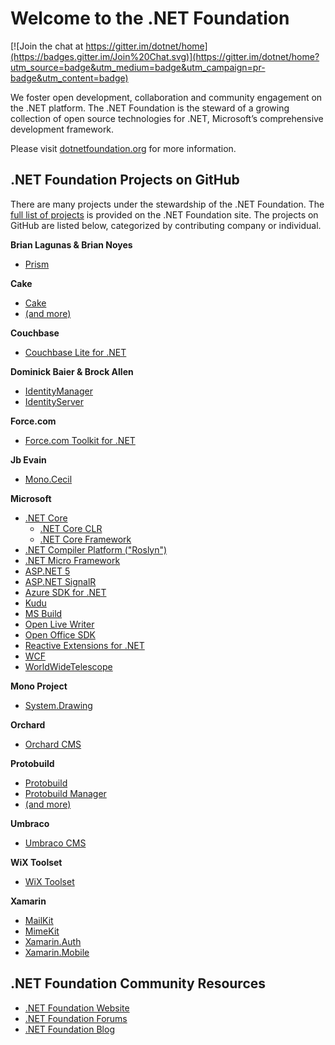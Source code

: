 # Welcome to the .NET Foundation

[![Join the chat at https://gitter.im/dotnet/home](https://badges.gitter.im/Join%20Chat.svg)](https://gitter.im/dotnet/home?utm_source=badge&utm_medium=badge&utm_campaign=pr-badge&utm_content=badge)

We foster open development, collaboration and community engagement on the .NET platform. The .NET Foundation is the steward of a growing collection of open source technologies for .NET, Microsoft’s comprehensive development framework.

Please visit [dotnetfoundation.org](http://dotnetfoundation.org) for more information.

## .NET Foundation Projects on GitHub

There are many projects under the stewardship of the .NET Foundation. The [full list of projects](http://www.dotnetfoundation.org/projects) is provided on the .NET Foundation site. The projects on GitHub are listed below, categorized by contributing company or individual.

**Brian Lagunas & Brian Noyes**

- [Prism](https://github.com/PrismLibrary)

**Cake**

- [Cake](https://github.com/cake-build/cake)
- [(and more)](https://github.com/cake-build)

**Couchbase**

- [Couchbase Lite for .NET](https://github.com/couchbaselabs/couchbase-lite-net)

**Dominick Baier & Brock Allen**

- [IdentityManager](https://github.com/identitymanager)
- [IdentityServer](https://github.com/identityserver)

**Force.com**

- [Force.com Toolkit for .NET](https://github.com/developerforce/Force.com-Toolkit-for-NET)

**Jb Evain**

- [Mono.Cecil](https://github.com/jbevain/cecil)

**Microsoft**

- [.NET Core](https://dotnet.github.io/)
  - [.NET Core CLR](https://github.com/dotnet/coreclr)
  - [.NET Core Framework](https://github.com/dotnet/corefx)
- [.NET Compiler Platform ("Roslyn")](https://github.com/dotnet/roslyn)
- [.NET Micro Framework](https://github.com/NETMF/netmf-interpreter)
- [ASP.NET 5](https://github.com/aspnet/home)
- [ASP.NET SignalR](https://github.com/SignalR/SignalR)
- [Azure SDK for .NET](https://github.com/Azure/azure-sdk-for-net)
- [Kudu](https://github.com/projectkudu/kudu)
- [MS Build](https://github.com/microsoft/msbuild)
- [Open Live Writer](http://openlivewriter.org)
- [Open Office SDK](https://github.com/officedev/open-xml-sdk)
- [Reactive Extensions for .NET](https://github.com/reactive-extensions/rx.net)
- [WCF](https://github.com/dotnet/wcf)
- [WorldWideTelescope](http://github.com/WorldWideTelescope)

**Mono Project**

- [System.Drawing](https://github.com/mono/mono/tree/master/mcs/class/System.Drawing)

**Orchard**

- [Orchard CMS](https://github.com/OrchardCMS/Orchard)

**Protobuild**

- [Protobuild](https://github.com/Protobuild/Protobuild)
- [Protobuild Manager](https://github.com/Protobuild/Protobuild.Manager)
- [(and more)](https://github.com/Protobuild/)

**Umbraco**

- [Umbraco CMS](https://github.com/umbraco/Umbraco-CMS)

**WiX Toolset**

- [WiX Toolset](https://github.com/wixtoolset)

**Xamarin**

- [MailKit](https://github.com/jstedfast/MailKit)
- [MimeKit](https://github.com/jstedfast/MimeKit)
- [Xamarin.Auth](https://github.com/xamarin/Xamarin.Auth)
- [Xamarin.Mobile](https://github.com/xamarin/Xamarin.Mobile)

## .NET Foundation Community Resources

- [.NET Foundation Website](http://www.dotnetfoundation.org)
- [.NET Foundation Forums](http://forums.dotnetfoundation.org/)
- [.NET Foundation Blog](http://www.dotnetfoundation.org/blog)
